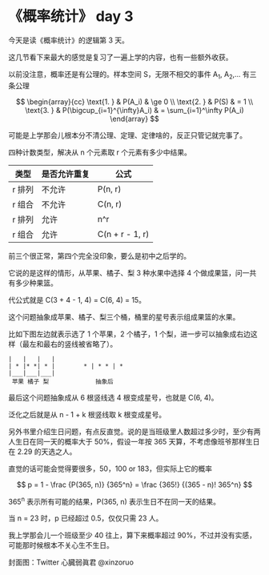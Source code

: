 # 《概率统计》 day 3

今天是读《概率统计》的逻辑第 3 天。

这几节看下来最大的感觉是复习了一遍上学的内容，也有一些额外收获。

以前没注意，概率还是有公理的。样本空间 S，无限不相交的事件 A<sub>1</sub>, A<sub>2</sub>,... 有三条公理

$$
\begin{array}{cc}
\text{1. } & P(A_i)                       & \ge 0 \\
\text{2. } & P(S)                         & = 1 \\
\text{3. } & P(\bigcup_{i=1}^{\infty}A_i) & = \sum_{i=1}^\infty P(A_i)
\end{array}
$$

可能是上学那会儿根本分不清公理、定理、定律啥的，反正只管记就完事了。

四种计数类型，解决从 n 个元素取 r 个元素有多少中结果。

|类型|是否允许重复|公式|
|--|--|--|
|r 排列| 不允许 | P(n, r) |
|r 组合| 不允许 | C(n, r) |
|r 排列| 允许 | n^r |
|r 组合| 允许 | C(n + r - 1, r)|

前三个很正常，第四个完全没印象，要么是初中之后学的。

它说的是这样的情形，从苹果、橘子、梨 3 种水果中选择 4 个做成果篮，问一共有多少种果篮。

代公式就是 C(3 + 4 - 1, 4) = C(6, 4) = 15。

这个问题抽象成苹果、橘子、梨三个桶，桶里的星号表示组成果篮的水果。

比如下图左边就表示选了 1 个苹果，2 个橘子，1 个梨，进一步可以抽象成右边这样（最左和最右的竖线被省略了）。

```
|   |   |   |
| * |* *| * |        * | * * | *
|___|___|___|
 苹果 橘子 梨             抽象后
```

最后这个问题抽象成从 6 根竖线选 4 根变成星号，也就是 C(6, 4)。

泛化之后就是从 n - 1 + k 根竖线取 k 根变成星号。

另外书里介绍生日问题，有点反直觉。说的是当班级里人数超过多少时，至少有两人生日在同一天的概率大于 50%，假设一年按 365 天算，不考虑像班爷那样生日在 2.29 的天选之人。

直觉的话可能会觉得要很多，50，100 or 183，但实际上它的概率

$$
p = 1 - \frac {P(365, n)} {365^n} = \frac {365!} {(365 - n)! 365^n}
$$

365<sup>n</sup> 表示所有可能的结果，P(365, n) 表示生日不在同一天的结果。

当 n = 23 时，p 已经超过 0.5，仅仅只需 23 人。

我上学那会儿一个班级至少 40 往上，算下来概率超过 90%，不过并没有实感，可能那时候根本不关心生不生日。

封面图：Twitter 心臓弱眞君 @xinzoruo